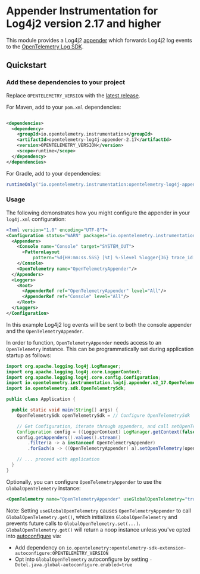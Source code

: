 # Appender Instrumentation for Log4j2 version 2.17 and higher

This module provides a Log4j2 [appender](https://logging.apache.org/log4j/2.x/manual/appenders.html)
which forwards Log4j2 log events to the
[OpenTelemetry Log SDK](https://github.com/open-telemetry/opentelemetry-java/tree/main/sdk/logs).

## Quickstart

### Add these dependencies to your project

Replace `OPENTELEMETRY_VERSION` with the [latest
release](https://search.maven.org/search?q=g:io.opentelemetry.instrumentation%20AND%20a:opentelemetry-log4j-appender-2.17).

For Maven, add to your `pom.xml` dependencies:

```xml

<dependencies>
  <dependency>
    <groupId>io.opentelemetry.instrumentation</groupId>
    <artifactId>opentelemetry-log4j-appender-2.17</artifactId>
    <version>OPENTELEMETRY_VERSION</version>
    <scope>runtime</scope>
  </dependency>
</dependencies>
```

For Gradle, add to your dependencies:

```groovy
runtimeOnly("io.opentelemetry.instrumentation:opentelemetry-log4j-appender-2.17:OPENTELEMETRY_VERSION")
```

### Usage

The following demonstrates how you might configure the appender in your `log4j.xml` configuration:

```xml
<?xml version="1.0" encoding="UTF-8"?>
<Configuration status="WARN" packages="io.opentelemetry.instrumentation.log4j.appender.v2_17">
  <Appenders>
    <Console name="Console" target="SYSTEM_OUT">
      <PatternLayout
          pattern="%d{HH:mm:ss.SSS} [%t] %-5level %logger{36} trace_id: %X{trace_id} span_id: %X{span_id} trace_flags: %X{trace_flags} - %msg%n"/>
    </Console>
    <OpenTelemetry name="OpenTelemetryAppender"/>
  </Appenders>
  <Loggers>
    <Root>
      <AppenderRef ref="OpenTelemetryAppender" level="All"/>
      <AppenderRef ref="Console" level="All"/>
    </Root>
  </Loggers>
</Configuration>
```

In this example Log4j2 log events will be sent to both the console appender and
the `OpenTelemetryAppender`.

In order to function, `OpenTelemetryAppender` needs access to an `OpenTelemetry` instance. This can
be programmatically set during application startup as follows:

```java
import org.apache.logging.log4j.LogManager;
import org.apache.logging.log4j.core.LoggerContext;
import org.apache.logging.log4j.core.config.Configuration;
import io.opentelemetry.instrumentation.log4j.appender.v2_17.OpenTelemetryAppender;
import io.opentelemetry.sdk.OpenTelemetrySdk;

public class Application {

  public static void main(String[] args) {
    OpenTelemetrySdk openTelemetrySdk = // Configure OpenTelemetrySdk

    // Get Configuration, iterate through appenders, and call setOpenTelemetrySdk(...) on any OpenTelemetryAppender
    Configuration config = ((LoggerContext) LogManager.getContext(false)).getConfiguration();
    config.getAppenders().values().stream()
        .filter(a -> a instanceof OpenTelemetryAppender)
        .forEach(a -> ((OpenTelemetryAppender) a).setOpenTelemetry(openTelemetrySdk));

    // ... proceed with application
  }
}
```

Optionally, you can configure `OpenTelemetryAppender` to use the `GlobalOpenTelemetry` instance:
```xml
<OpenTelemetry name="OpenTelemetryAppender" useGlobalOpenTelemetry="true" />
```

Note: Setting `useGlobalOpenTelemetry` causes `OpenTelemetryAppender` to
call `GlobalOpenTelemetry.get()`, which initializes `GlobalOpenTelemetry` and prevents future calls
to `GlobalOpenTelemetry.set(...)`. `GlobalOpenTelemetry.get()` will return a noop instance unless
you've opted
into [autoconfigure](https://github.com/open-telemetry/opentelemetry-java/tree/main/sdk-extensions/autoconfigure)
via:

- Add dependency on `io.opentelemetry:opentelemetry-sdk-extension-autoconfigure:OPENTELEMETRY_VERSION`
- Opt into `GlobalOpenTelemetry` autoconfigure by
  setting `-Dotel.java.global-autoconfigure.enabled=true`
